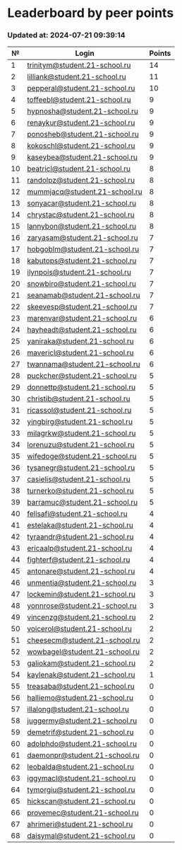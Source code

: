 # Leaderboard by peer points

### Updated at: 2024-07-21 09:39:14

| № | Login | Points |
|---|-------|--------|
|1|trinitym@student.21-school.ru|14|
|2|lilliank@student.21-school.ru|11|
|3|pepperal@student.21-school.ru|10|
|4|toffeebl@student.21-school.ru|9|
|5|hypnosha@student.21-school.ru|9|
|6|renaykur@student.21-school.ru|9|
|7|ponosheb@student.21-school.ru|9|
|8|kokoschl@student.21-school.ru|9|
|9|kaseybea@student.21-school.ru|9|
|10|beatricl@student.21-school.ru|8|
|11|randolpz@student.21-school.ru|8|
|12|mummjacq@student.21-school.ru|8|
|13|sonyacar@student.21-school.ru|8|
|14|chrystac@student.21-school.ru|8|
|15|lannybon@student.21-school.ru|8|
|16|zaryasam@student.21-school.ru|7|
|17|hobgoblm@student.21-school.ru|7|
|18|kabutops@student.21-school.ru|7|
|19|ilynpois@student.21-school.ru|7|
|20|snowbiro@student.21-school.ru|7|
|21|seanamab@student.21-school.ru|7|
|22|skeevesp@student.21-school.ru|7|
|23|marenvar@student.21-school.ru|6|
|24|hayheadt@student.21-school.ru|6|
|25|yaniraka@student.21-school.ru|6|
|26|mavericl@student.21-school.ru|6|
|27|twannama@student.21-school.ru|6|
|28|puckcher@student.21-school.ru|5|
|29|donnettp@student.21-school.ru|5|
|30|christib@student.21-school.ru|5|
|31|ricassol@student.21-school.ru|5|
|32|yingbirg@student.21-school.ru|5|
|33|milagrkw@student.21-school.ru|5|
|34|lorenuzu@student.21-school.ru|5|
|35|wifedoge@student.21-school.ru|5|
|36|tysanegr@student.21-school.ru|5|
|37|casielis@student.21-school.ru|5|
|38|turnerko@student.21-school.ru|5|
|39|barramuc@student.21-school.ru|5|
|40|felisafi@student.21-school.ru|4|
|41|estelaka@student.21-school.ru|4|
|42|tyraandr@student.21-school.ru|4|
|43|ericaalp@student.21-school.ru|4|
|44|fighterf@student.21-school.ru|4|
|45|antonare@student.21-school.ru|4|
|46|unmentia@student.21-school.ru|3|
|47|lockemin@student.21-school.ru|3|
|48|yonnrose@student.21-school.ru|3|
|49|vincenzg@student.21-school.ru|2|
|50|voicerol@student.21-school.ru|2|
|51|cheesecm@student.21-school.ru|2|
|52|wowbagel@student.21-school.ru|2|
|53|galiokam@student.21-school.ru|2|
|54|kaylenak@student.21-school.ru|1|
|55|treasaba@student.21-school.ru|0|
|56|halliemo@student.21-school.ru|0|
|57|illalong@student.21-school.ru|0|
|58|juggermy@student.21-school.ru|0|
|59|demetrif@student.21-school.ru|0|
|60|adolphdo@student.21-school.ru|0|
|61|daemonpr@student.21-school.ru|0|
|62|leobalda@student.21-school.ru|0|
|63|iggymacl@student.21-school.ru|0|
|64|tymorgiu@student.21-school.ru|0|
|65|hickscan@student.21-school.ru|0|
|66|provemec@student.21-school.ru|0|
|67|ahrimeri@student.21-school.ru|0|
|68|daisymal@student.21-school.ru|0|


